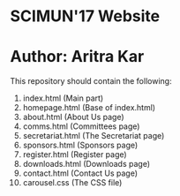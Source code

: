 # SCIMUN'17 Website
# Author: Aritra Kar
This repository should contain the following: <br>
1. index.html (Main part) <br>
2. homepage.html (Base of index.html) <br>
3. about.html (About Us page) <br>
4. comms.html (Committees page) <br>
5. secretariat.html (The Secretariat page) <br>
6. sponsors.html (Sponsors page) <br>
7. register.html (Register page) <br>
8. downloads.html (Downloads page)<br>
9. contact.html (Contact Us page) <br>
10. carousel.css (The CSS file)
